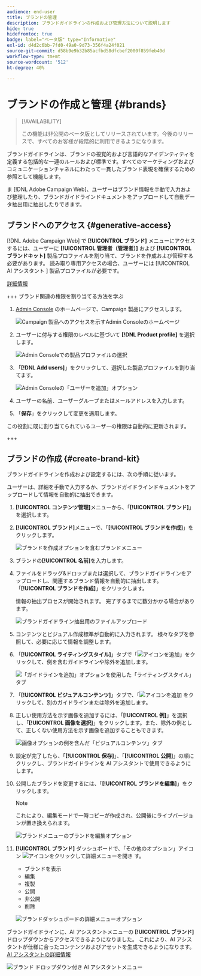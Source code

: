 ```yaml
---
audience: end-user
title: ブランドの管理
description: ブランドガイドラインの作成および管理方法について説明します
hide: true
hidefromtoc: true
badge: label="ベータ版" type="Informative"
exl-id: d4d2c6bb-7fd0-49a0-9d73-356f4a24f021
source-git-commit: d58b9e9b32b85acfbd58dfcbef2000f859feb40d
workflow-type: tm+mt
source-wordcount: '512'
ht-degree: 40%

---
```


# ブランドの作成と管理 {#brands}

>[!AVAILABILITY]
>
>この機能は非公開のベータ版としてリリースされています。今後のリリースで、すべてのお客様が段階的に利用できるようになります。

ブランドガイドラインは、ブランドの視覚的および言語的なアイデンティティを定義する包括的な一連のルールおよび標準です。すべてのマーケティングおよびコミュニケーションチャネルにわたって一貫したブランド表現を確保するための参照として機能します。

ま [!DNL Adobe Campaign Web]、ユーザーはブランド情報を手動で入力および整理したり、ブランドガイドラインドキュメントをアップロードして自動データ抽出用に抽出したりできます。

## ブランドへのアクセス {#generative-access}

[!DNL Adobe Campaign Web] で **[!UICONTROL ブランド]** メニューにアクセスするには、ユーザーに **[!UICONTROL 管理者（管理者）]** および **[!UICONTROL ブランドキット]** 製品プロファイルを割り当て、ブランドを作成および管理する必要があります。 読み取り専用アクセスの場合、ユーザーには [!UICONTROL AI アシスタント ] 製品プロファイルが必要です。

[詳細情報](https://experienceleague.adobe.com/ja/docs/campaign/campaign-v8/admin/permissions/manage-permissions)

+++ ブランド関連の権限を割り当てる方法を学ぶ

1. [Admin Console](https://adminconsole.adobe.com/enterprise) のホームページで、Campaign 製品にアクセスします。

   ![Campaign 製品へのアクセスを示すAdmin Consoleのホームページ ](assets/brands_admin_1.png)

1. ユーザーに付与する権限のレベルに基づいて **[!DNL Product profile]** を選択します。

   ![Admin Consoleでの製品プロファイルの選択 ](assets/brands_admin_2.png)

1. 「**[!DNL Add users]**」をクリックして、選択した製品プロファイルを割り当てます。

   ![Admin Consoleの「ユーザーを追加」オプション ](assets/brands_admin_3.png)

1. ユーザーの名前、ユーザーグループまたはメールアドレスを入力します。

1. 「**保存**」をクリックして変更を適用します。

この役割に既に割り当てられているユーザーの権限は自動的に更新されます。

+++

## ブランドの作成 {#create-brand-kit}

ブランドガイドラインを作成および設定するには、次の手順に従います。

ユーザーは、詳細を手動で入力するか、ブランドガイドラインドキュメントをアップロードして情報を自動的に抽出できます。

1. **[!UICONTROL コンテンツ管理]**&#x200B;メニューから、「**[!UICONTROL ブランド]**」を選択します。

1. **[!UICONTROL ブランド]**&#x200B;メニューで、「**[!UICONTROL ブランドを作成]**」をクリックします。

   ![ ブランドを作成オプションを含むブランドメニュー ](assets/brands_1.png)

1. ブランドの&#x200B;**[!UICONTROL 名前]**&#x200B;を入力します。

1. ファイルをドラッグ&amp;ドロップまたは選択して、ブランドガイドラインをアップロードし、関連するブランド情報を自動的に抽出します。 「**[!UICONTROL ブランドを作成]**」をクリックします。

   情報の抽出プロセスが開始されます。 完了するまでに数分かかる場合があります。

   ![ ブランドガイドライン抽出用のファイルアップロード ](assets/brands_7.png)

1. コンテンツとビジュアル作成標準が自動的に入力されます。 様々なタブを参照して、必要に応じて情報を調整します。

1. 「**[!UICONTROL ライティングスタイル]**」タブで「![ アイコンを追加 ](assets/do-not-localize/Smock_Add_18_N.svg)」をクリックして、例を含むガイドラインや除外を追加します。

   ![ 「ガイドラインを追加」オプションを使用した「ライティングスタイル」タブ ](assets/brands_2.png)

1. 「**[!UICONTROL ビジュアルコンテンツ]**」タブで、「![ アイコンを追加 ](assets/do-not-localize/Smock_Add_18_N.svg) をクリックして、別のガイドラインまたは除外を追加します。

1. 正しい使用方法を示す画像を追加するには、「**[!UICONTROL 例]**」を選択し、「**[!UICONTROL 画像を選択]**」をクリックします。また、除外の例として、正しくない使用方法を示す画像を追加することもできます。

   ![ 画像オプションの例を含んだ「ビジュアルコンテンツ」タブ ](assets/brands_3.png)

1. 設定が完了したら、「**[!UICONTROL 保存]**」、「**[!UICONTROL 公開]**」の順にクリックし、ブランドガイドラインを AI アシスタントで使用できるようにします。

1. 公開したブランドを変更するには、「**[!UICONTROL ブランドを編集]**」をクリックします。

   >[!NOTE]
   >
   >これにより、編集モードで一時コピーが作成され、公開後にライブバージョンが置き換えられます。

   ![ ブランドメニューのブランドを編集オプション ](assets/brands_4.png)

1. **[!UICONTROL ブランド]** ダッシュボードで、「その他のオプション」アイコン ![ アイコンをクリックして詳細メニューを開き ](assets/do-not-localize/Smock_More_18_N.svg) す。

   * ブランドを表示
   * 編集
   * 複製
   * 公開
   * 非公開
   * 削除

   ![ ブランドダッシュボードの詳細メニューオプション ](assets/brands_5.png)

ブランドガイドラインに、AI アシスタントメニューの **[!UICONTROL ブランド]** ドロップダウンからアクセスできるようになりました。 これにより、AI アシスタントが仕様に合ったコンテンツおよびアセットを生成できるようになります。 [AI アシスタントの詳細情報 ](../email/generative-gs.md)

![ ブランド ドロップダウン付き AI アシスタントメニュー ](assets/brands_6.png)